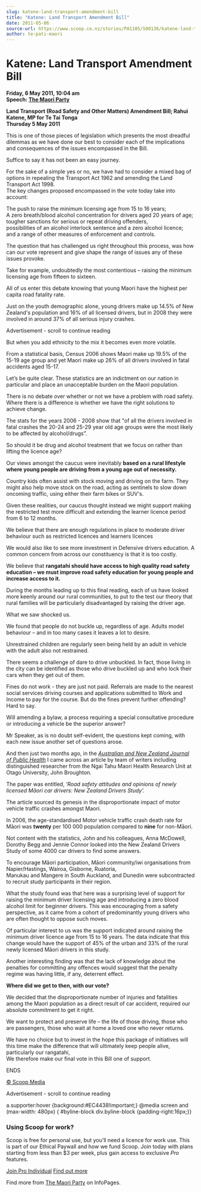 ```yaml
---
slug: katene-land-transport-amendment-bill
title: "Katene: Land Transport Amendment Bill"
date: 2011-05-06
source-url: https://www.scoop.co.nz/stories/PA1105/S00136/katene-land-transport-amendment-bill.htm
author: te-pati-maori
---
```

Katene: Land Transport Amendment Bill
=====================================

**Friday, 6 May 2011, 10:04 am**  
**Speech: [The Maori Party](https://info.scoop.co.nz/The_Maori_Party)**

**Land Transport (Road Safety and Other Matters) Amendment Bill; Rahui Katene, MP for Te Tai Tonga**  
**Thursday 5 May 2011**

This is one of those pieces of legislation which presents the most dreadful dilemmas as we have done our best to consider each of the implications and consequences of the issues encompassed in the Bill.

Suffice to say it has not been an easy journey.

For the sake of a simple yes or no, we have had to consider a mixed bag of options in repealing the Transport Act 1962 and amending the Land Transport Act 1998.  
The key changes proposed encompassed in the vote today take into account:

The push to raise the minimum licensing age from 15 to 16 years;  
A zero breath/blood alcohol concentration for drivers aged 20 years of age;  
tougher sanctions for serious or repeat driving offenders,  
possibilities of an alcohol interlock sentence and a zero alcohol licence;  
and a range of other measures of enforcement and controls.

The question that has challenged us right throughout this process, was how can our vote represent and give shape the range of issues any of these issues provoke.

Take for example, undoubtedly the most contentious – raising the minimum licensing age from fifteen to sixteen.

All of us enter this debate knowing that young Maori have the highest per capita road fatality rate.

Just on the youth demographic alone, young drivers make up 14.5% of New Zealand's population and 16% of all licensed drivers, but in 2008 they were involved in around 37% of all serious injury crashes.

Advertisement - scroll to continue reading





But when you add ethnicity to the mix it becomes even more volatile.

From a statistical basis, Census 2006 shows Maori make up 19.5% of the 15-19 age group and yet Maori make up 26% of all drivers involved in fatal accidents aged 15-17.

Let’s be quite clear. These statistics are an indictment on our nation in particular and place an unacceptable burden on the Maori population.

There is no debate over whether or not we have a problem with road safety. Where there is a difference is whether we have the right solutions to achieve change.

The stats for the years 2006 - 2008 show that "of all the drivers involved in fatal crashes the 20-24 and 25-29 year old age groups were the most likely to be affected by alcohol/drugs”.

So should it be drug and alcohol treatment that we focus on rather than lifting the licence age?

Our views amongst the caucus were inevitably **based on a rural lifestyle where young people are driving from a young age out of necessity.**

Country kids often assist with stock moving and driving on the farm. They might also help move stock on the road, acting as sentinels to slow down oncoming traffic, using either their farm bikes or SUV's.

Given these realities, our caucus thought instead we might support making the restricted test more difficult and extending the learner licence period from 6 to 12 months.

We believe that there are enough regulations in place to moderate driver behaviour such as restricted licences and learners licences

We would also like to see more investment in Defensive drivers education. A common concern from across our constituency is that it is too costly.

We believe that **rangatahi should have access to high quality road safety education – we must improve road safety education for young people and increase access to it.**

During the months leading up to this final reading, each of us have looked more keenly around our rural communities, to put to the test our theory that rural families will be particularly disadvantaged by raising the driver age.

What we saw shocked us.

We found that people do not buckle up, regardless of age. Adults model behaviour – and in too many cases it leaves a lot to desire.

Unrestrained children are regularly seen being held by an adult in vehicle with the adult also not restrained.

There seems a challenge of dare to drive unbuckled. In fact, those living in the city can be identified as those who drive buckled up and who lock their cars when they get out of them.

Fines do not work - they are just not paid. Referrals are made to the nearest social services driving courses and applications submitted to Work and Income to pay for the course. But do the fines prevent further offending? Hard to say.

Will amending a bylaw, a process requiring a special consultative procedure or introducing a vehicle be the superior answer?

Mr Speaker, as is no doubt self-evident, the questions kept coming, with each new issue another set of questions arose.

And then just two months ago, in the [_Australian and New Zealand Journal of Public Health_](http://onlinelibrary.wiley.com/journal/10.1111/%28ISSN%291753-6405) I came across an article by team of writers including distinguished researcher from the Ngai Tahu Maori Health Research Unit at Otago University, John Broughton.

The paper was entitled, ‘_Road safety attitudes and opinions of newly licensed Māori car drivers: New Zealand Drivers Study’._

The article sourced its genesis in the disproportionate impact of motor vehicle traffic crashes amongst Maori.

In 2006, the age-standardised Motor vehicle traffic crash death rate for Māori was **twenty** per 100 000 population compared to **nine** for non-Māori.

Not content with the statistics, John and his colleagues, Anna McDowell, Dorothy Begg and Jennie Connor looked into the New Zealand Drivers Study of some 4000 car drivers to find some answers.

To encourage Māori participation, Māori community/iwi organisations from Napier/Hastings, Wairoa, Gisborne, Ruatoria,  
Manukau and Mangere in South Auckland, and Dunedin were subcontracted to recruit study participants in their region.

What the study found was that here was a surprising level of support for raising the minimum driver licensing age and introducing a zero blood alcohol limit for beginner drivers. This was encouraging from a safety perspective, as it came from a cohort of predominantly young drivers who are often thought to oppose such moves.

Of particular interest to us was the support indicated around raising the minimum driver licence age from 15 to 16 years. The data indicate that this change would have the support of 45% of the urban and 33% of the rural newly licensed Māori drivers in this study.

Another interesting finding was that the lack of knowledge about the penalties for committing any offences would suggest that the penalty regime was having little, if any, deterrent effect.

**Where did we get to then, with our vote?**

We decided that the disproportionate number of injuries and fatalities among the Maori population as a direct result of car accident, required our absolute commitment to get it right.

We want to protect and preserve life – the life of those driving, those who are passengers, those who wait at home a loved one who never returns.

We have no choice but to invest in the hope this package of initiatives will this time make the difference that will ultimately keep people alive, particularly our rangatahi,  
We therefore make our final vote in this Bill one of support.

  
ENDS

[© Scoop Media](http://www.scoop.co.nz/about/terms.html)  

Advertisement - scroll to continue reading



a.supporter:hover {background:#EC4438!important;} @media screen and (max-width: 480px) { #byline-block div.byline-block {padding-right:16px;}}

### Using Scoop for work?

Scoop is free for personal use, but you’ll need a licence for work use. This is part of our Ethical Paywall and how we fund Scoop. Join today with plans starting from less than $3 per week, plus gain access to exclusive _Pro_ features.  
  
[Join Pro Individual](https://pro.scoop.co.nz/Individual/?from=ProIn24) [Find out more](https://pro.scoop.co.nz/using-scoop-for-work/?from=ProIn24)

Find more from [The Maori Party](https://info.scoop.co.nz/The_Maori_Party) on InfoPages.